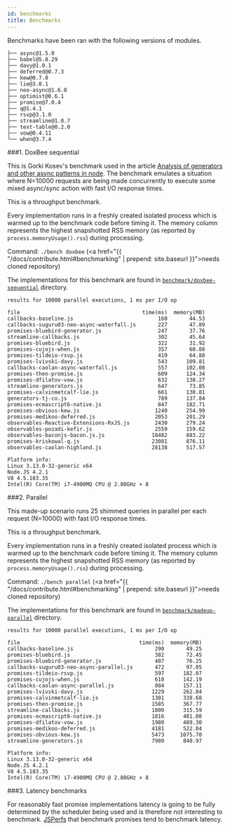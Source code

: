 ```yaml
---
id: benchmarks
title: Benchmarks
---
```


Benchmarks have been ran with the following versions of modules.

```
├── async@1.5.0
├── babel@5.8.29
├── davy@1.0.1
├── deferred@0.7.3
├── kew@0.7.0
├── lie@3.0.1
├── neo-async@1.6.0
├── optimist@0.6.1
├── promise@7.0.4
├── q@1.4.1
├── rsvp@3.1.0
├── streamline@1.0.7
├── text-table@0.2.0
├── vow@0.4.11
└── when@3.7.4
```

###1\. DoxBee sequential

This is Gorki Kosev's benchmark used in the article [Analysis of generators and other async patterns in node](http://spion.github.io/posts/analysis-generators-and-other-async-patterns-node.html). The benchmark emulates a situation where N=10000 requests are being made concurrently to execute some mixed async/sync action with fast I/O response times.

This is a throughput benchmark.

Every implementation runs in a freshly created isolated process which is warmed up to the benchmark code before timing it. The memory column represents the highest snapshotted RSS memory (as reported by `process.memoryUsage().rss`) during processing.

Command: `./bench doxbee` (<a href="{{ "/docs/contribute.html#benchmarking" | prepend: site.baseurl }}">needs cloned repository</a>)

The implementations for this benchmark are found in [`benchmark/doxbee-sequential`](https://github.com/petkaantonov/bluebird/tree/master/benchmark/doxbee-sequential) directory.


```
results for 10000 parallel executions, 1 ms per I/O op

file                                       time(ms)  memory(MB)
callbacks-baseline.js                           160       44.53
callbacks-suguru03-neo-async-waterfall.js       227       47.89
promises-bluebird-generator.js                  247       37.76
streamline-callbacks.js                         302       45.64
promises-bluebird.js                            322       31.92
promises-cujojs-when.js                         357       60.88
promises-tildeio-rsvp.js                        419       64.88
promises-lvivski-davy.js                        543      109.81
callbacks-caolan-async-waterfall.js             557      102.08
promises-then-promise.js                        609      124.34
promises-dfilatov-vow.js                        632      138.27
streamline-generators.js                        647       73.85
promises-calvinmetcalf-lie.js                   661      130.81
generators-tj-co.js                             789      137.84
promises-ecmascript6-native.js                  847      182.71
promises-obvious-kew.js                        1240      254.99
promises-medikoo-deferred.js                   2053      201.29
observables-Reactive-Extensions-RxJS.js        2430      279.24
observables-pozadi-kefir.js                    2559      159.62
observables-baconjs-bacon.js.js               18482      883.22
promises-kriskowal-q.js                       23081      876.11
observables-caolan-highland.js                28138      517.57

Platform info:
Linux 3.13.0-32-generic x64
Node.JS 4.2.1
V8 4.5.103.35
Intel(R) Core(TM) i7-4900MQ CPU @ 2.80GHz × 8
```

###2\. Parallel

This made-up scenario runs 25 shimmed queries in parallel per each request (N=10000) with fast I/O response times.

This is a throughput benchmark.

Every implementation runs in a freshly created isolated process which is warmed up to the benchmark code before timing it. The memory column represents the highest snapshotted RSS memory (as reported by `process.memoryUsage().rss`) during processing.

Command: `./bench parallel` (<a href="{{ "/docs/contribute.html#benchmarking" | prepend: site.baseurl }}">needs cloned repository</a>)

The implementations for this benchmark are found in [`benchmark/madeup-parallel`](https://github.com/petkaantonov/bluebird/tree/master/benchmark/madeup-parallel) directory.

```
results for 10000 parallel executions, 1 ms per I/O op

file                                      time(ms)  memory(MB)
callbacks-baseline.js                          290       49.25
promises-bluebird.js                           382       72.45
promises-bluebird-generator.js                 407       76.25
callbacks-suguru03-neo-async-parallel.js       472       97.05
promises-tildeio-rsvp.js                       597      182.07
promises-cujojs-when.js                        610      142.19
callbacks-caolan-async-parallel.js             804      157.11
promises-lvivski-davy.js                      1229      262.84
promises-calvinmetcalf-lie.js                 1301      338.68
promises-then-promise.js                      1585      367.77
streamline-callbacks.js                       1800      315.59
promises-ecmascript6-native.js                1816      481.08
promises-dfilatov-vow.js                      1980      489.30
promises-medikoo-deferred.js                  4181      522.04
promises-obvious-kew.js                       5473     1075.70
streamline-generators.js                      7980      840.97

Platform info:
Linux 3.13.0-32-generic x64
Node.JS 4.2.1
V8 4.5.103.35
Intel(R) Core(TM) i7-4900MQ CPU @ 2.80GHz × 8
```

###3\. Latency benchmarks

For reasonably fast promise implementations latency is going to be fully determined by the scheduler being used and is therefore not interesting to benchmark. [JSPerfs](https://jsperf.com/) that benchmark promises tend to benchmark latency.
